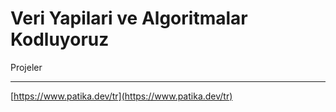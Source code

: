 # Veri Yapilari ve Algoritmalar Kodluyoruz
Projeler
***
[https://www.patika.dev/tr](https://www.patika.dev/tr)
